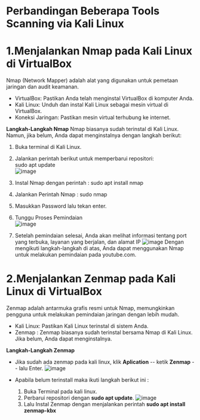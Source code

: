 # Perbandingan Beberapa Tools Scanning via Kali Linux  

# 1.Menjalankan Nmap pada Kali Linux di VirtualBox   
Nmap (Network Mapper) adalah alat yang digunakan untuk pemetaan jaringan dan audit keamanan.  

- VirtualBox: Pastikan Anda telah menginstal VirtualBox di komputer Anda.  
- Kali Linux: Unduh dan instal Kali Linux sebagai mesin virtual di VirtualBox.  
- Koneksi Jaringan: Pastikan mesin virtual terhubung ke internet.

**Langkah-Langkah Nmap**
Nmap biasanya sudah terinstal di Kali Linux. Namun, jika belum, Anda dapat menginstalnya dengan langkah berikut:  
  1. Buka terminal di Kali Linux.
  2. Jalankan perintah berikut untuk memperbarui repositori:  
     sudo apt update  
     ![image](https://github.com/user-attachments/assets/1ae6a503-ee17-45f7-9b3e-594400be326a)
  3. Instal Nmap dengan perintah :
     sudo apt install nmap

  4. Jalankan Perintah Nmap :
     sudo nmap <website>  

  5. Masukkan Password 
     lalu tekan enter.

  6. Tunggu Proses Pemindaian  
     ![image](https://github.com/user-attachments/assets/c345d6b7-2f75-4eb7-8edf-597dc425263e)  

  7. Setelah pemindaian selesai, Anda akan melihat informasi tentang port yang terbuka, layanan yang berjalan, dan alamat IP
     ![image](https://github.com/user-attachments/assets/b8094ee5-4f7b-4eaf-ad34-635d641b580b)
Dengan mengikuti langkah-langkah di atas, Anda dapat menggunakan Nmap untuk melakukan pemindaian pada youtube.com.  

     
# 2.Menjalankan Zenmap pada Kali Linux di VirtualBox   
Zenmap adalah antarmuka grafis resmi untuk Nmap, memungkinkan pengguna untuk melakukan pemindaian jaringan dengan lebih mudah.  

- Kali Linux: Pastikan Kali Linux terinstal di sistem Anda.  
- Zenmap    : Zenmap biasanya sudah terinstal bersama Nmap di Kali Linux. Jika belum, Anda dapat menginstalnya.

**Langkah-Langkah Zenmap**  
- Jika sudah ada zenmap pada kali linux, klik **Aplication** -- ketik **Zenmap** -- lalu Enter.
  ![image](https://github.com/user-attachments/assets/9932c4a9-4df6-49d0-9dc2-486b4a63b75f)  

- Apabila belum terinstall maka ikuti langkah berikut ini :
  1. Buka Terminal pada kali linux.
  2. Perbarui repositori dengan **sudo apt update**.
     ![image](https://github.com/user-attachments/assets/21a8d48b-32dd-48d8-83c6-a5bcbc24cffd)
  3. Lalu Instal Zenmap dengan menjalankan perintah **sudo apt install zenmap-kbx**
